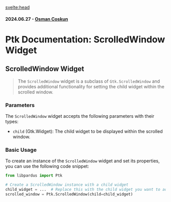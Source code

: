 <svelte:head>

<title>Ptk Documentation: ScrolledWindow Widget</title>
<meta name="description" content="Explore the ScrolledWindow widget in Ptk, a subclass of Gtk.ScrolledWindow with functionality for setting a child widget within the scrolled window. Learn its parameters and basic usage with code snippets.">
<meta property="og:title" content="Ptk Documentation: ScrolledWindow Widget">
<meta property="og:description" content="Explore the ScrolledWindow widget in Ptk, a subclass of Gtk.ScrolledWindow with functionality for setting a child widget within the scrolled window. Learn its parameters and basic usage with code snippets.">
<meta property="og:type" content="article">
<meta property="og:url" content="https://pardus.github.io/wiki/libpardus/scrolledWindow">
<meta property="og:image" content="https://raw.githubusercontent.com/pardus/pardus.github.io/main/src/lib/assets/logo.svg">
<meta property="og:image:alt" content="Pardus Logo">
<meta name="twitter:card" content="summary_large_image">
<meta name="twitter:title" content="Ptk Documentation: ScrolledWindow Widget">
<meta name="twitter:description" content="Explore the ScrolledWindow widget in Ptk, a subclass of Gtk.ScrolledWindow with functionality for setting a child widget within the scrolled window. Learn its parameters and basic usage with code snippets.">
<meta name="twitter:image" content="https://raw.githubusercontent.com/pardus/pardus.github.io/main/src/lib/assets/logo.svg">
</svelte:head>

#### 2024.06.27 - [Osman Coskun](https://github.com/osmancoskun)

# Ptk Documentation: ScrolledWindow Widget

## ScrolledWindow Widget

> The `ScrolledWindow` widget is a subclass of `Gtk.ScrolledWindow` and provides additional functionality for setting the child widget within the scrolled window.

### Parameters

The `ScrolledWindow` widget accepts the following parameters with their types:

- `child` (Gtk.Widget): The child widget to be displayed within the scrolled window.

### Basic Usage

To create an instance of the `ScrolledWindow` widget and set its properties, you can use the following code snippet:

```python
from libpardus import Ptk

# Create a ScrolledWindow instance with a child widget
child_widget = ...  # Replace this with the child widget you want to add
scrolled_window = Ptk.ScrolledWindow(child=child_widget)
```
